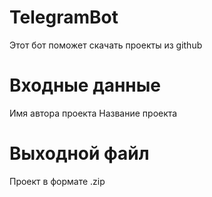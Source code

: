 # TelegramBot 
Этот бот поможет скачать проекты из github
# Входные данные 
Имя автора проекта 
Название проекта
# Выходной файл
Проект в формате .zip

